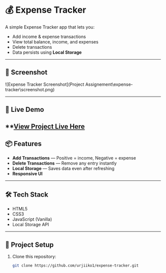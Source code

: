 
# 💰 Expense Tracker

A simple Expense Tracker app that lets you:
- Add income & expense transactions
- View total balance, income, and expenses
- Delete transactions
- Data persists using **Local Storage**

---

## 📸 Screenshot
![Expense Tracker Screenshot](Project Assignement\expense-tracker\screenshot.png)

---

## 🚀 Live Demo

 **[View Project Live Here](https://urjiiko1.github.io/code-craft//Project%20Assignement/expense-tracker) 
---

## 📦 Features
- **Add Transactions** — Positive = income, Negative = expense
- **Delete Transactions** — Remove any entry instantly
- **Local Storage** — Saves data even after refreshing
- **Responsive UI**

---

## 🛠️ Tech Stack
- HTML5
- CSS3
- JavaScript (Vanilla)
- Local Storage API

---

## 📂 Project Setup
1. Clone this repository:
   ```bash
   git clone https://github.com/urjiiko1/expense-tracker.git
